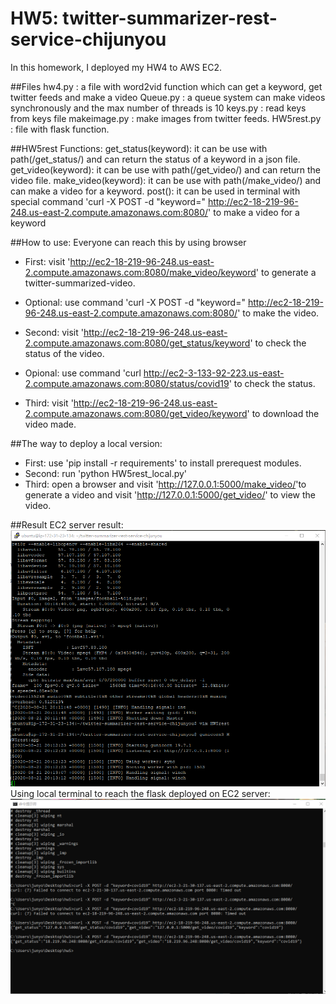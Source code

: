 # HW5: twitter-summarizer-rest-service-chijunyou

In this homework, I deployed my HW4 to AWS EC2.

##Files
hw4.py : a file with word2vid function which can get a keyword, get twitter feeds and make a video
Queue.py : a queue system can make videos synchronously and the max number of threads is 10
keys.py : read keys from keys file
makeimage.py : make images from twitter feeds.
HW5rest.py : file with flask function.

##HW5rest Functions:
get_status(keyword): it can be use with path(/get_status/<keyword>) and can return the status of a keyword in a json file.
get_video(keyword): it can be use with path(/get_video/<keyword>) and can return the video file.
make_video(keyword): it can be use with path(/make_video/<keyword>) and can make a video for a keyword.
post(): it can be used in terminal with special command 'curl -X POST -d "keyword=<keyword>" http://ec2-18-219-96-248.us-east-2.compute.amazonaws.com:8080/' to make a video for a keyword
  
##How to use:
Everyone can reach this by using browser

* First: visit 'http://ec2-18-219-96-248.us-east-2.compute.amazonaws.com:8080/make_video/keyword' to generate a twitter-summarized-video.
* Optional: use command 'curl -X POST -d "keyword=<keyword>" http://ec2-18-219-96-248.us-east-2.compute.amazonaws.com:8080/' to make the video.
  
  
* Second: visit 'http://ec2-18-219-96-248.us-east-2.compute.amazonaws.com:8080/get_status/keyword' to check the status of the video.
* Opional: use command 'curl http://ec2-3-133-92-223.us-east-2.compute.amazonaws.com:8080/status/covid19' to  check the status.


* Third: visit 'http://ec2-18-219-96-248.us-east-2.compute.amazonaws.com:8080/get_video/keyword' to download the video made.

##The way to deploy a local version:
* First: use 'pip install -r requirements' to install prerequest modules.
* Second: run 'python HW5rest_local.py'
* Third: open a browser and visit 'http://127.0.0.1:5000/make_video/<keyword>'to generate a video and visit 'http://127.0.0.1:5000/get_video/<keyword>' to view the video.
  
  

##Result
EC2 server result:
![Image text](https://github.com/BUEC500C1/twitter-summarizer-rest-service-chijunyou/blob/master/putty.png)
Using local terminal to reach the flask deployed on EC2 server:
![Image text](https://github.com/BUEC500C1/twitter-summarizer-rest-service-chijunyou/blob/master/localterminal.png)
